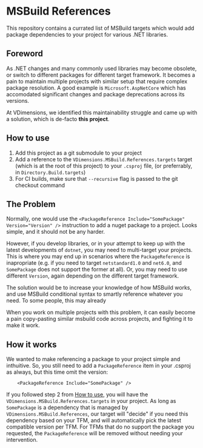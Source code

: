 # MSBuild References

This repository contains a currated list of MSBuild targets which would add package dependencies to your project for various .NET libraries.  

## Foreword

As .NET changes and many commonly used libraries may become obsolete, or switch to different packages for different target framework. It becomes a pain to maintain multiple projects with similar setup that require complex package resolution. A good example is `Microsoft.AspNetCore` which has accomodated significant changes and package deprecations across its versions.

At VDimensions, we identified this maintainability struggle and came up with a solution, which is de-facto __this project__. 

## How to use

1. Add this project as a git submodule to your project
2. Add a reference to the `VDimensions.MSBuild.References.targets` target (which is at the root of this project) to your `.csproj` file, (or preferrably, in `Directory.Build.targets`)
3. For CI builds, make sure that `--recursive` flag is passed to the git checkout command

## The Problem

Normally, one would use the `<PackageReference Include="SomePackage" Version="Version" />` instruction to add a nuget package to a project. Looks simple, and it should not be any harder.

However, if you develop libraries, or in your attempt to keep up with the latest developments of `dotnet`, you may need to multi-target your projects. This is where you may end up in scenarios where the `PackageReference` is inapropriate (e.g. if you need to target `netstandard1.0` and `net6.0`, and `SomePackage` does not support the former at all). Or, you may need to use different `Version`, again depending on the different target framework.

The solution would be to increase your knowledge of how MSBuild works, and use MSBuild conditional syntax to smartly reference whatever you need. To some people, this may already

When you work on multiple projects with this problem, it can easily become a pain copy-pasting similar msbuild code across projects, and fighting it to make it work.

## How it works

We wanted to make referencing a package to your project simple and inthuitive. So, you still need to add a `PackageReference` item in your .csproj as always, but this time omit the version:

        <PackageReference Include="SomePackage" />

If you followed step 2 from [How to use](#how-to-use), you will have the `VDimensions.MSBuild.References.targets` in your project. As long as `SomePackage` is a dependency that is managed by `VDimensions.MSBuild.References`, our target will "decide" if you need this dependency based on your TFM, and will automatically pick the latest compatible version per TFM. For TFMs that do no support the package you requested, the `PackageReference` will be removed without needing your intervention.
